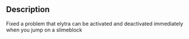 ## Description

Fixed a problem that elytra can be activated and deactivated immediately when you jump on a slimeblock
